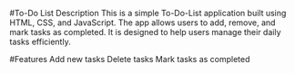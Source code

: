 


#To-Do List
Description
This is a simple To-Do-List application built using HTML, CSS, and JavaScript. The app allows users to add, remove, and mark tasks as completed. It is designed to help users manage their daily tasks efficiently.

#Features
Add new tasks
Delete tasks
Mark tasks as completed
